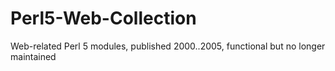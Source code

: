 # Perl5-Web-Collection
Web-related Perl 5 modules, published 2000..2005, functional but no longer maintained
